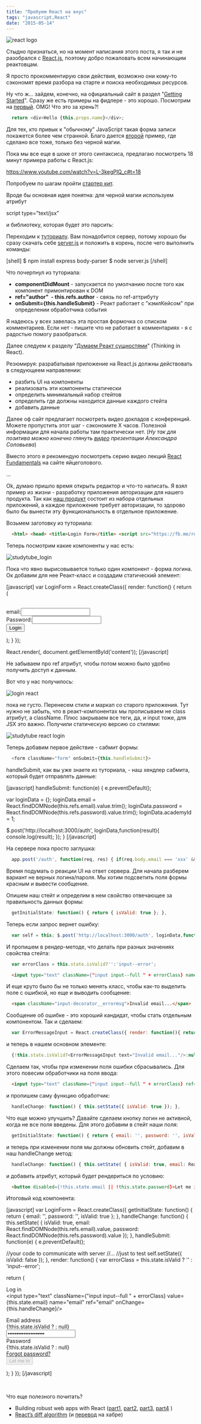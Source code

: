 ```yaml
---
title: "Пробуем React на вкус"
tags: "javascript,React"
date: "2015-05-14"
---
```


![](images/logo_og-300x300.png "react logo")

Стыдно признаться, но на момент написания этого поста, я так и не разобрался с [React.js](https://facebook.github.io/react/), поэтому добро пожаловать всем начинающим реактовцам.

Я просто прокомментирую свои действия, возможно они кому-то сэкономят время разбора на старте и поиска необходимых ресурсов.

Ну что ж... зайдем, конечно, на официальный сайт в раздел "[Getting Started](https://facebook.github.io/react/docs/getting-started.html)". Сразу же есть примеры на фидлере - это хорошо. Посмотрим на [первый](https://jsfiddle.net/reactjs/69z2wepo/). OMG! Что это за хрень?!

```javascript 
  return <div>Hello {this.props.name}</div>;  
 ```

Для тех, кто привык к "обычному" JavaScript такая форма записи покажется более чем странной. Благо дается [второй](https://jsfiddle.net/reactjs/5vjqabv3/) пример, где сделано все тоже, только без черной магии.

Пока мы все еще в шоке от этого синтаксиса, предлагаю посмотреть 18 минут примера работы с React.js:

https://www.youtube.com/watch?v=L-3kegPlQ_c#t=18

Попробуем по шагам пройти [стартер кит](https://facebook.github.io/react/docs/getting-started.html#starter-kit).

Вроде бы основная идея понятна: для черной магии используем атрибут

script type="text/jsx"

и библиотеку, которая будет это парсить:

<script src="build/JSXTransformer.js"></script>

Переходим к [туториалу](https://facebook.github.io/react/docs/tutorial.html). Вам понадобится сервер, потому хорошо бы сразу скачать себе [server.js](https://github.com/reactjs/react-tutorial/blob/master/server.js) и положить в корень, после чего выполнить команды:

[shell] $ npm install express body-parser $ node server.js [/shell]

Что почерпнул из туториала:

- **componentDidMount** - запускается по умолчанию после того как компонент примонтирован к DOM
- **ref="author"  - this.refs.author** - связь по ref-аттрибуту
- **onSubmit={this.handleSubmit}** - Реакт работает с "кэмлКейсом" при определении обработчика события

Я надеюсь у всех завелась эта простая формочка со списком комментариев. Если нет - пишите что не работает в комментариях - я с радостью помогу разобраться.

Далее следуем к разделу "[Думаем Реакт сущностями](https://facebook.github.io/react/docs/thinking-in-react.html)" (Thinking in React).

Резюмируя: разрабатывая приложение на React.js должны действовать в следующеем направлении:

- разбить UI на компоненты
- реализовать эти компоненты статически
- определить минимальный набор стейтов
- определить где должны находится данные каждого стейта
- добавить данные

Далее оф сайт предлагает посмотреть видео докладов с конференций. Можете пропустить этот шаг - сэкономите Х часов. Полезной информации для начала работы там практически нет. (_Ну так для позитива можно конечно глянуть [видео](https://www.youtube.com/watch?v=YJNUK0EA_Jo) презентации Александра Соловьева_)

Вместо этого я рекомендую посмотреть серию видео лекций [React Fundamentals](https://egghead.io/series/react-fundamentals) на сайте яйцеголового.

...

Ok, думаю пришло время открыть редактор и что-то написать. Я взял пример из жизни - разработку приложения авторизации для нашего продукта. Так как [наш продукт](https://www.studytube.com/) состоит из набора отдельных приложений, а каждое приложение требует авторизации, то здорово было бы вынести эту функциональность в отдельное приложение.

Возьмем заготовку из туториала:

```html 
  <html> <head> <title>Login Form</title> <script src="https://fb.me/react-0.13.3.js"></script> <script src="https://fb.me/JSXTransformer-0.13.3.js"></script> <script src="https://code.jquery.com/jquery-2.1.3.min.js"></script> </head> <body> <div id="content"></div> <script type="text/jsx" src="app.js"></script> </body> </html>  
 ```

Теперь посмотрим какие компоненты у нас есть:

![studytube_login](images/Screenshot-2015-05-11-10.07.01.png)

Пока что явно вырисовывается только один компонент - форма логина. Ок добавим для нее Реакт-класс и создадим статический элемент:

[javascript] var LoginForm = React.createClass({ render: function() { return ( <form className="loginForm"> <br/>email:<input type="text" name="email" ref="email"/> <br/>Password:<input type="password" name="password" ref="password"/> <br/><input type="submit" value="Login"/> </form> ); } });

React.render(<LoginForm/>, document.getElementById('content')); [/javascript]

Не забываем про ref атрибут, чтобы потом можно было удобно получить доступ к данным.

Вот что у нас получилось:

![login react](images/Screenshot-2015-05-11-10.28.01.png)

пока не густо. Перенесем стили и маркап со старого приложения. Тут нужно не забыть, что в реакт-компонентах мы прописываем не class атрибут, а className. Плюс закрываем все теги, да, и input тоже, для JSX это важно. Получили статическую версию со стилями:

![studytube react login](images/Screenshot-2015-05-11-10.54.14.png)

Теперь добавим первое действие - сабмит формы:

```javascript 
  <form className="form" onSubmit={this.handleSubmit}>  
 ```

handleSubmit, как вы уже знаете из туториала, - наш хендлер сабмита, который будет отправлять данные:

[javascript] handleSubmit: function(e) { e.preventDefault();

var loginData = {}; loginData.email = React.findDOMNode(this.refs.email).value.trim(); loginData.password = React.findDOMNode(this.refs.password).value.trim(); loginData.academyId = 1;

$.post('http://localhost:3000/auth', loginData,function(result){ console.log(result); }); } [/javascript]

На сервере пока просто заглушка:

```javascript 
  app.post('/auth', function(req, res) { if(req.body.email === 'xxx' && req.body.password === 'xxx'){ var data = true; } else { data = false; } res.send(JSON.stringify(data)); });  
 ```

Время подумать о реакции UI на ответ сервера. Для начала разберем вариант не верных логина/пароля. Мы хотим подсветить поля формы красным и вывести сообщение.

Опишем наш стейт и определим в нем свойство отвечающее за правильность данных формы:

```javascript 
  getInitialState: function() { return { isValid: true }; },  
 ```

Теперь если запрос вернет ошибку:

```javascript 
  var self = this; $.post('http://localhost:3000/auth', loginData,function(result){ if(result !== 'true'){ //очень грубо сделано только для примера self.setState({isValid: false}); } });  
 ```

И пропишем в рендер-методе, что делать при разных значениях свойства стейта:

```javascript 
  var errorClass = this.state.isValid?'':'input--error';  
 ```

```html 
  <input type="text" className={"input input--full " + errorClass} name="email" ref="email"/>  
 ```

И еще круто было бы не только менять класс, чтобы как-то выделить поле с ошибкой, но еще и выводить сообщение:

```html 
  <span className="input-decorator__errormsg">Invalid email...</span>  
 ```

Сообщение об ошибке - это хороший кандидат, чтобы стать отдельным компонентом. Так и сделаем:

```javascript 
  var ErrorMessageInput = React.createClass({ render: function(){ return <span className="input-decorator__errormsg">{this.props.text}</span> } });  
 ```

и теперь в нашем основном элементе:

```javascript 
  {!this.state.isValid?<ErrorMessageInput text="Invalid email..."/>:null}  
 ```

Сделаем так, чтобы при изменении поля ошибки сбрасывались. Для этого повесим обработчики на поля ввода:

```html 
  <input type="text" className={"input input--full " + errorClass} ref="email" onChange={this.handleChange}/> ... <input type="text" className={"input input--full " + errorClass} ref="password" onChange={this.handleChange}/>  
 ```

и пропишем саму функцию обработчик:

```javascript 
  handleChange: function() { this.setState({ isValid: true }); },  
 ```

Что еще можно улучшить? Давайте сделаем кнопку логин не активной, когда не все поля введены. Для этого добавим в стейт наши поля:

```javascript 
  getInitialState: function() { return { email: '', password: '', isValid: true }; },  
 ```

и теперь при изменении поля мы должны обновить стейт, добавим в наш handleChange метод:

```javascript 
  handleChange: function() { this.setState( { isValid: true, email: React.findDOMNode(this.refs.email).value, password: React.findDOMNode(this.refs.password).value }); },  
 ```

и добавить атрибут, который будет рендериться по условию:

```html 
  <button disabled={!this.state.email || !this.state.password}>Let me in</button>  
 ```

Итоговый код компонента:

[javascript] var LoginForm = React.createClass({ getInitialState: function() { return { email: '', password: '', isValid: true }; }, handleChange: function() { this.setState( { isValid: true, email: React.findDOMNode(this.refs.email).value, password: React.findDOMNode(this.refs.password).value }); }, handleSubmit: function(e) { e.preventDefault();

//your code to communicate with server //... //just to test self.setState({ isValid: false }); }, render: function() { var errorClass = this.state.isValid ? '' : 'input--error';

return ( <div className="loginForm solo-form solo-form__page"> <div className="l-block"> <div className="sf-header"> <div className="sf-header__title">Log in</div> </div> </div> <div className="solo-form__form"> <form className="form" onSubmit={this.handleSubmit}> <div className="l-block-small"> <label className="input-decorator"> <input type="text" className={"input input--full " + errorClass} value={this.state.email} name="email" ref="email" onChange={this.handleChange}/>

<div className="input-decorator__label">Email address</div> {!this.state.isValid ? <ErrorMessageInput text="Invalid email..."/> : null} </label> </div>

<div className="l-block-small"> <label className="input-decorator"> <input type="password" className={"input input--full " + errorClass} value={this.state.password} name="password" ref="password" onChange={this.handleChange}/>

<div className="input-decorator__label">Password</div> {!this.state.isValid ? <ErrorMessageInput text="... or password"/> : null} </label> </div>

<div className="l-block-med is-center-aligned"> <a href="/restore-password" className="form__action-secondary">Forgot password?</a> </div>

<div className="l-block-med"> <button className="button button--primary button--full" disabled={!this.state.email || !this.state.password || !this.state.isValid}>Let me in </button> </div> </form> </div> </div> ); } }); [/javascript]

 

Что еще полезного почитать?

- Building robust web apps with React ([part1](https://maketea.co.uk/2014/03/05/building-robust-web-apps-with-react-part-1.html), [part2](https://maketea.co.uk/2014/04/07/building-robust-web-apps-with-react-part-2.html), [part3](https://maketea.co.uk/2014/05/22/building-robust-web-apps-with-react-part-3.html), [part4](https://maketea.co.uk/2014/06/30/building-robust-web-apps-with-react-part-4.html) )
- [React’s diff algorithm](https://calendar.perfplanet.com/2013/diff/) (и [перевод](https://habrahabr.ru/post/217295/) на хабре)
